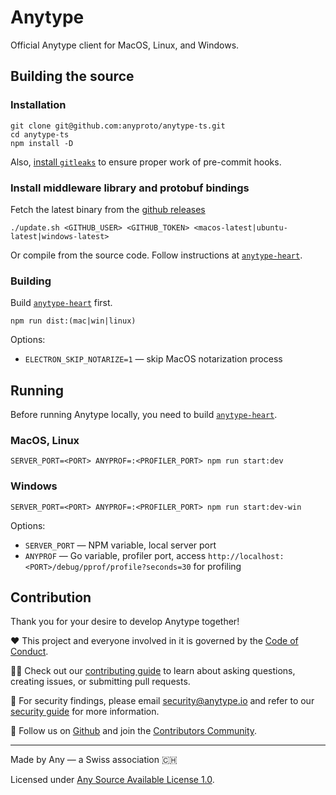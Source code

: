 # Anytype
Official Anytype client for MacOS, Linux, and Windows.

## Building the source
### Installation

```shell
git clone git@github.com:anyproto/anytype-ts.git
cd anytype-ts
npm install -D
```

Also, [install `gitleaks`](https://github.com/zricethezav/gitleaks#installing) to ensure proper work of pre-commit hooks.

### Install middleware library and protobuf bindings
Fetch the latest binary from the [github releases](https://github.com/anytypeio/go-anytype-middleware/releases/latest)

```shell
./update.sh <GITHUB_USER> <GITHUB_TOKEN> <macos-latest|ubuntu-latest|windows-latest>
```
	
Or compile from the source code. Follow instructions at [`anytype-heart`](https://github.com/anyproto/anytype-heart#how-to-build).

### Building

Build [`anytype-heart`](https://github.com/anyproto/anytype-heart) first.

```shell
npm run dist:(mac|win|linux)
```

Options:
- `ELECTRON_SKIP_NOTARIZE=1` — skip MacOS notarization process

## Running

Before running Anytype locally, you need to build [`anytype-heart`](https://github.com/anyproto/anytype-heart).

### MacOS, Linux
```shell
SERVER_PORT=<PORT> ANYPROF=:<PROFILER_PORT> npm run start:dev
```

### Windows
```shell
SERVER_PORT=<PORT> ANYPROF=:<PROFILER_PORT> npm run start:dev-win
```

Options:
- `SERVER_PORT` — NPM variable, local server port
- `ANYPROF` — Go variable, profiler port, access `http://localhost:<PORT>/debug/pprof/profile?seconds=30` for profiling

## Contribution
Thank you for your desire to develop Anytype together!

❤️ This project and everyone involved in it is governed by the [Code of Conduct](docs/CODE_OF_CONDUCT.md).

🧑‍💻 Check out our [contributing guide](docs/CONTRIBUTING.md) to learn about asking questions, creating issues, or submitting pull requests.

🫢 For security findings, please email [security@anytype.io](mailto:security@anytype.io) and refer to our [security guide](docs/SECURITY.md) for more information.

🤝 Follow us on [Github](https://github.com/anyproto) and join the [Contributors Community](https://github.com/orgs/anyproto/discussions).

---
Made by Any — a Swiss association 🇨🇭

Licensed under [Any Source Available License 1.0](./LICENSE.md).
